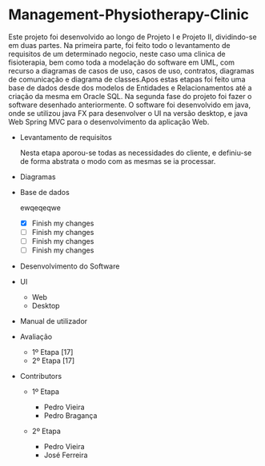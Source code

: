 # Management-Physiotherapy-Clinic

  Este projeto foi desenvolvido ao longo de Projeto I e Projeto II, dividindo-se em duas partes. 
  Na primeira parte, foi feito todo o levantamento de requisitos de um determinado negocio, neste caso uma clinica de fisioterapia, bem como toda a modelação do software em UML, com recurso a diagramas de casos de uso, casos de uso, contratos, diagramas de comunicação e diagrama de classes.Apos estas etapas foi feito uma base de dados desde dos modelos de Entidades e Relacionamentos até a criação da mesma em Oracle SQL.
  Na segunda fase do projeto foi fazer o software desenhado anteriormente. O software foi desenvolvido em java, onde se utilizou java FX para desenvolver o UI na versão desktop, e java Web Spring MVC para o desenvolvimento da aplicação Web.

  - Levantamento de requisitos

    Nesta etapa aporou-se todas as necessidades do cliente, e definiu-se de forma abstrata o modo com as mesmas se ia processar.
    

  - Diagramas

  - Base de dados
  
    ewqeqeqwe

    - [x] Finish my changes
    - [ ] Finish my changes
    - [ ] Finish my changes
    - [ ] Finish my changes

  - Desenvolvimento do Software


  - UI
    - Web
    - Desktop

  - Manual de utilizador

- Avaliação 
  - 1º Etapa [17]
  - 2º Etapa [17]

- Contributors
  - 1º Etapa
  
    - Pedro Vieira
    - Pedro Bragança
    
  - 2º Etapa
  
    - Pedro Vieira
    - José Ferreira
  

